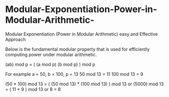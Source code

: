 # Modular-Exponentiation-Power-in-Modular-Arithmetic-
Modular Exponentiation (Power in Modular Arithmetic) easy and Effective Approach


Below is the fundamental modular property that is used for efficiently computing power under modular arithmetic. 

(ab) mod p = ( (a mod p) (b mod p) ) mod p 

For example a = 50,  b = 100, p = 13
50  mod 13  = 11
100 mod 13  = 9

(50 * 100) mod 13 = ( (50 mod 13) * (100 mod 13) ) mod 13 
or (5000) mod 13 = ( 11 * 9 ) mod 13
or 8 = 8

